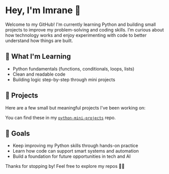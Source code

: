 # Hey, I'm Imrane 👋

Welcome to my GitHub! I'm currently learning Python and building small projects to improve my problem-solving and coding skills. I’m curious about how technology works and enjoy experimenting with code to better understand how things are built.

## 🧠 What I'm Learning
- Python fundamentals (functions, conditionals, loops, lists)
- Clean and readable code
- Building logic step-by-step through mini projects

## 🧪 Projects
Here are a few small but meaningful projects I've been working on:

You can find these in my [`python-mini-projects`](https://github.com/YOURUSERNAME/python-mini-projects) repo.

## 🎯 Goals
- Keep improving my Python skills through hands-on practice
- Learn how code can support smart systems and automation
- Build a foundation for future opportunities in tech and AI

Thanks for stopping by! Feel free to explore my repos 👨‍💻
